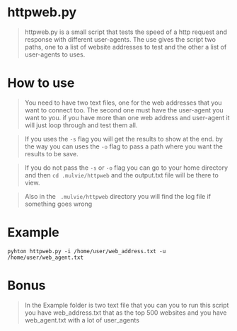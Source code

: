 httpweb.py
============

>httpweb.py is a small script that tests the speed of a http request and response with different user-agents. The use gives the script two paths, one to a list of website addresses to test and the other a list of user-agents to uses.

How to use
===========

>You need to have two text files, one for the web addresses that you want to connect too. The second one must have the user-agent you want to you. if you have more than one web address and user-agent it will just loop through and test them all.

>If you uses the ````-s```` flag you will get the results to show at the end. by the way you can uses the ````-o```` flag to pass a path where you want the results to be save.

>If you do not pass the ````-s```` or ````-o```` flag you can go to your home directory and then ````cd .mulvie/httpweb```` and the output.txt file will be there to view.

>Also in the ```` .mulvie/httpweb```` directory you will find the log file if something goes wrong

Example
========

````pyhton httpweb.py -i /home/user/web_address.txt -u /home/user/web_agent.txt````

Bonus
======

>In the Example folder is two text file that you can you to run this script
you have web_address.txt that as the top 500 websites and you have web_agent.txt with a lot of user_agents
